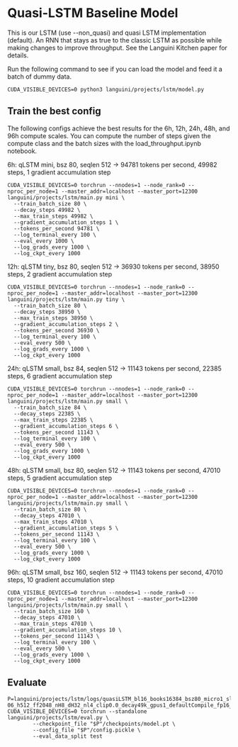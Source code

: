 # Quasi-LSTM Baseline Model

This is our LSTM (use --non_quasi) and quasi LSTM implementation (default). An RNN that stays as true to the classic LSTM as possible while making changes to improve throughput. See the Languini Kitchen paper for details.

Run the following command to see if you can load the model and feed it a batch of dummy data.
```
CUDA_VISIBLE_DEVICES=0 python3 languini/projects/lstm/model.py
```

## Train the best config
The following configs achieve the best results for the 6h, 12h, 24h, 48h, and 96h compute scales. You can compute the number of steps given the compute class and the batch sizes with the load_throughput.ipynb notebook.
 

6h: qLSTM mini, bsz 80, seqlen 512 -> 94781 tokens per second, 49982 steps, 1 gradient accumulation step
```
CUDA_VISIBLE_DEVICES=0 torchrun --nnodes=1 --node_rank=0 --nproc_per_node=1 --master_addr=localhost --master_port=12300 languini/projects/lstm/main.py mini \
  --train_batch_size 80 \
  --decay_steps 49982 \
  --max_train_steps 49982 \
  --gradient_accumulation_steps 1 \
  --tokens_per_second 94781 \
  --log_terminal_every 100 \
  --eval_every 1000 \
  --log_grads_every 1000 \
  --log_ckpt_every 1000
```

12h: qLSTM tiny, bsz 80, seqlen 512 -> 36930 tokens per second, 38950 steps, 2 gradient accumulation step
```
CUDA_VISIBLE_DEVICES=0 torchrun --nnodes=1 --node_rank=0 --nproc_per_node=1 --master_addr=localhost --master_port=12300 languini/projects/lstm/main.py tiny \
  --train_batch_size 80 \
  --decay_steps 38950 \
  --max_train_steps 38950 \
  --gradient_accumulation_steps 2 \
  --tokens_per_second 36930 \
  --log_terminal_every 100 \
  --eval_every 500 \
  --log_grads_every 1000 \
  --log_ckpt_every 1000
```

24h: qLSTM small, bsz 84, seqlen 512 -> 11143 tokens per second, 22385 steps, 6 gradient accumulation step
```
CUDA_VISIBLE_DEVICES=0 torchrun --nnodes=1 --node_rank=0 --nproc_per_node=1 --master_addr=localhost --master_port=12300 languini/projects/lstm/main.py small \
  --train_batch_size 84 \
  --decay_steps 22385 \
  --max_train_steps 22385 \
  --gradient_accumulation_steps 6 \
  --tokens_per_second 11143 \
  --log_terminal_every 100 \
  --eval_every 500 \
  --log_grads_every 1000 \
  --log_ckpt_every 1000
```

48h: qLSTM small, bsz 80, seqlen 512 -> 11143 tokens per second, 47010 steps, 5 gradient accumulation step
```
CUDA_VISIBLE_DEVICES=0 torchrun --nnodes=1 --node_rank=0 --nproc_per_node=1 --master_addr=localhost --master_port=12300 languini/projects/lstm/main.py small \
  --train_batch_size 80 \
  --decay_steps 47010 \
  --max_train_steps 47010 \
  --gradient_accumulation_steps 5 \
  --tokens_per_second 11143 \
  --log_terminal_every 100 \
  --eval_every 500 \
  --log_grads_every 1000 \
  --log_ckpt_every 1000
```

96h: qLSTM small, bsz 160, seqlen 512 -> 11143 tokens per second, 47010 steps, 10 gradient accumulation step
```
CUDA_VISIBLE_DEVICES=0 torchrun --nnodes=1 --node_rank=0 --nproc_per_node=1 --master_addr=localhost --master_port=12300 languini/projects/lstm/main.py small \
  --train_batch_size 160 \
  --decay_steps 47010 \
  --max_train_steps 47010 \
  --gradient_accumulation_steps 10 \
  --tokens_per_second 11143 \
  --log_terminal_every 100 \
  --eval_every 500 \
  --log_grads_every 1000 \
  --log_ckpt_every 1000
```

## Evaluate
```
P=languini/projects/lstm/logs/quasiLSTM_bl16_books16384_bsz80_micro1_sl512_coslr0.0006to6e-06_h512_ff2048_nH8_dH32_nl4_clip0.0_decay49k_gpus1_defaultCompile_fp16_seed0
CUDA_VISIBLE_DEVICES=0 torchrun --standalone languini/projects/lstm/eval.py \
        --checkpoint_file "$P"/checkpoints/model.pt \
        --config_file "$P"/config.pickle \
        --eval_data_split test
```